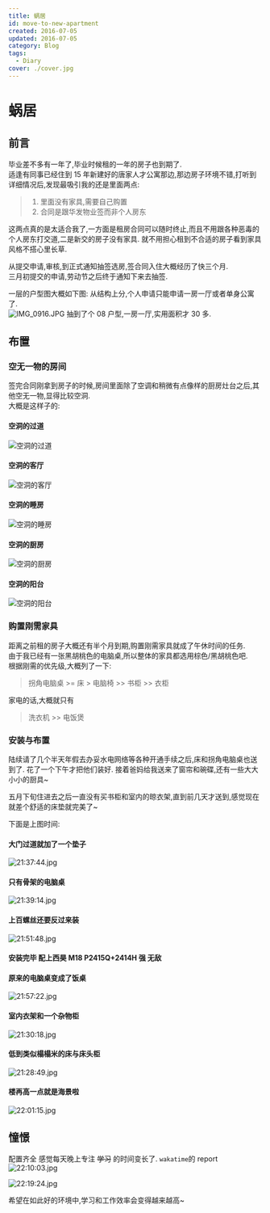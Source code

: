 ```yaml
---
title: 蜗居
id: move-to-new-apartment
created: 2016-07-05
updated: 2016-07-05
category: Blog
tags:
  - Diary
cover: ./cover.jpg
---
```


# 蜗居

## 前言

毕业差不多有一年了,毕业时候租的一年的房子也到期了.  
适逢有同事已经住到 15 年新建好的唐家人才公寓那边,那边房子环境不错,打听到详细情况后,发现最吸引我的还是里面两点:

> 1. 里面没有家具,需要自己购置
> 2. 合同是跟华发物业签而非个人房东

这两点真的是太适合我了,一方面是租房合同可以随时终止,而且不用跟各种恶毒的个人房东打交道,二是新交的房子没有家具. 就不用担心租到不合适的房子看到家具风格不搭心里长草.

从提交申请,审核,到正式通知抽签选房,签合同入住大概经历了快三个月.  
三月初提交的申请,劳动节之后终于通知下来去抽签.

一层的户型图大概如下图: 从结构上分,个人申请只能申请一房一厅或者单身公寓了.  
![IMG_0916.JPG](./room-architecture.jpg) 抽到了个 08 户型,一房一厅,实用面积才 30 多.

## 布置

### 空无一物的房间

签完合同刚拿到房子的时候,房间里面除了空调和稍微有点像样的厨房灶台之后,其他空无一物,显得比较空洞.  
大概是这样子的:

#### 空洞的过道

![空洞的过道](./passing-route.jpg)

#### 空洞的客厅

![空洞的客厅](./meeting-room.jpg)

#### 空洞的睡房

![空洞的睡房](./bedroom.jpg)

#### 空洞的厨房

![空洞的厨房](./kitchen.jpg)

#### 空洞的阳台

![空洞的阳台](./sunroom.jpg)

### 购置刚需家具

距离之前租的房子大概还有半个月到期,购置刚需家具就成了午休时间的任务.  
由于我已经有一张黑胡桃色的电脑桌,所以整体的家具都选用棕色/黑胡桃色吧.  
根据刚需的优先级,大概列了一下:

> 拐角电脑桌 >= 床 > 电脑椅 >> 书柜 >> 衣柜

家电的话,大概就只有

> 洗衣机 >> 电饭煲

### 安装与布置

陆续请了几个半天年假去办妥水电网络等各种开通手续之后,床和拐角电脑桌也送到了. 花了一个下午才把他们装好. 接着爸妈给我送来了窗帘和碗碟,还有一些大大小小的厨具~

五月下旬住进去之后一直没有买书柜和室内的晾衣架,直到前几天才送到,感觉现在就差个舒适的床垫就完美了~

下面是上图时间:

#### 大门过道就加了一个垫子

![21:37:44.jpg](./passing-route-updated.jpg)

#### 只有骨架的电脑桌

![21:39:14.jpg](./desktop.jpg)

#### 上百螺丝还要反过来装

![21:51:48.jpg](./desktop-installation.jpg)

#### 安装完毕 配上西昊 M18 P2415Q+2414H 强 无敌

#### 原来的电脑桌变成了饭桌

![21:57:22.jpg](./depracted-desktop.jpg)

#### 室内衣架和一个杂物柜

![21:30:18.jpg](./clothes.jpg)

#### 低到类似榻榻米的床与床头柜

![21:28:49.jpg](./bed.jpg)

#### 楼再高一点就是海景啦

![22:01:15.jpg](./see-sea.jpg)

## 憧憬

配置齐全 感觉每天晚上专注 ~~学习~~ 的时间变长了. `wakatime`的 report ![22:10:03.jpg](./wakatime.jpg)

![22:19:24.jpg](./wakatime-total.jpg)

希望在如此好的环境中,学习和工作效率会变得越来越高~
